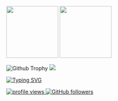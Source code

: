 <a><img height="137px" src="https://github-readme-stats.vercel.app/api?username=Sadicius&show_icons=true&theme=dark" /><!-- wi*quL3fcV -->
<img height="137px" src="https://github-readme-stats.vercel.app/api/top-langs/?username=Sadicius&layout=compact&show_icons=true&theme=dark" /></a>

![Github Trophy](https://github-profile-trophy.vercel.app/?username=Sadicius&theme=discord)
![](https://raw.githubusercontent.com/Sadicius/github-stats/master/generated/overview.svg#gh-dark-mode-only)

<a href="https://git.io/typing-svg"><img src="https://readme-typing-svg.demolab.com?font=Fira+Code&pause=1000&random=false&width=435&lines=Sadicius" alt="Typing SVG" /></a>

<p align="left">
  <a href="https://github.com/Sadicius/Sadicius">
    <img src="https://komarev.com/ghpvc/?username=Sadicius&color=red" alt="profile views" />
  </a>
  <a href="https://github.com/Sadicius/Sadicius?tab=followers">
    <img alt="GitHub followers" src="https://img.shields.io/github/followers/Sadicius?color=yellow&logo=github">
  </a>
</p>
